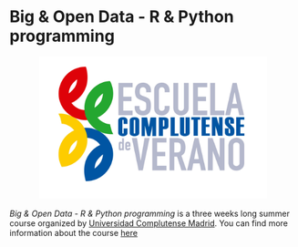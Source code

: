 # Big & Open Data - R & Python programming

<p align="center">
  <img alt="ECV logo" src="377-2016-01-27-Portada_ECV_2016.jpg" width="400" height="250">
</p>

_Big & Open Data - R & Python programming_ is a three weeks long summer course organized by [Universidad Complutense Madrid](https://informatica.ucm.es/). You can find more information about the course [here](https://www.ucm.es/escuelacomplutense/b04)
